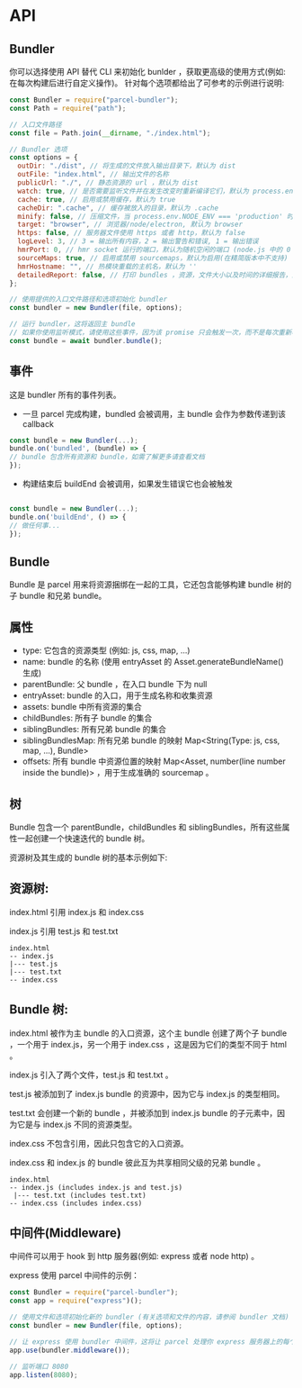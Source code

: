 # API

## Bundler

你可以选择使用 API 替代 CLI 来初始化 bunlder ，获取更高级的使用方式(例如: 在每次构建后进行自定义操作)。 针对每个选项都给出了可参考的示例进行说明:

```js
const Bundler = require("parcel-bundler");
const Path = require("path");

// 入口文件路径
const file = Path.join(__dirname, "./index.html");

// Bundler 选项
const options = {
  outDir: "./dist", // 将生成的文件放入输出目录下，默认为 dist
  outFile: "index.html", // 输出文件的名称
  publicUrl: "./", // 静态资源的 url ，默认为 dist
  watch: true, // 是否需要监听文件并在发生改变时重新编译它们，默认为 process.env.NODE_ENV !== 'production'
  cache: true, // 启用或禁用缓存，默认为 true
  cacheDir: ".cache", // 缓存被放入的目录，默认为 .cache
  minify: false, // 压缩文件，当 process.env.NODE_ENV === 'production' 时，被启用。
  target: "browser", // 浏览器/node/electron, 默认为 browser
  https: false, // 服务器文件使用 https 或者 http，默认为 false
  logLevel: 3, // 3 = 输出所有内容，2 = 输出警告和错误, 1 = 输出错误
  hmrPort: 0, // hmr socket 运行的端口，默认为随机空闲的端口 (node.js 中的 0 被解析为随机空闲端口)
  sourceMaps: true, // 启用或禁用 sourcemaps，默认为启用(在精简版本中不支持)
  hmrHostname: "", // 热模块重载的主机名，默认为 ''
  detailedReport: false, // 打印 bundles ，资源，文件大小以及时间的详细报告，默认为 false ，只有在禁用监听时才打印报告
};

// 使用提供的入口文件路径和选项初始化 bundler
const bundler = new Bundler(file, options);

// 运行 bundler，这将返回主 bundle
// 如果你使用监听模式，请使用这些事件，因为该 promise 只会触发一次，而不是每次重新构建
const bundle = await bundler.bundle();
```

## 事件

这是 bundler 所有的事件列表。

- 一旦 parcel 完成构建，bundled 会被调用，主 bundle 会作为参数传递到该 callback

```js
const bundle = new Bundler(...);
bundle.on('bundled', (bundle) => {
// bundle 包含所有资源和 bundle，如需了解更多请查看文档
});
```

- 构建结束后 buildEnd 会被调用，如果发生错误它也会被触发

```js

const bundle = new Bundler(...);
bundle.on('buildEnd', () => {
// 做任何事...
});
```

## Bundle

Bundle 是 parcel 用来将资源捆绑在一起的工具，它还包含能够构建 bundle 树的子 bundle 和兄弟 bundle。

## 属性

- type: 它包含的资源类型 (例如: js, css, map, ...)
- name: bundle 的名称 (使用 entryAsset 的 Asset.generateBundleName() 生成)
- parentBundle: 父 bundle ，在入口 bundle 下为 null
- entryAsset: bundle 的入口，用于生成名称和收集资源
- assets: bundle 中所有资源的集合
- childBundles: 所有子 bundle 的集合
- siblingBundles: 所有兄弟 bundle 的集合
- siblingBundlesMap: 所有兄弟 bundle 的映射 Map<String(Type: js, css, map, ...), Bundle>
- offsets: 所有 bundle 中资源位置的映射 Map<Asset, number(line number inside the bundle)> ，用于生成准确的 sourcemap 。

## 树

Bundle 包含一个 parentBundle，childBundles 和 siblingBundles，所有这些属性一起创建一个快速迭代的 bundle 树。

资源树及其生成的 bundle 树的基本示例如下:

## 资源树:

index.html 引用 index.js 和 index.css

index.js 引用 test.js 和 test.txt

```
index.html
-- index.js
|--- test.js
|--- test.txt
-- index.css
```

## Bundle 树:

index.html 被作为主 bundle 的入口资源，这个主 bundle 创建了两个子 bundle ，一个用于 index.js，另一个用于 index.css ，这是因为它们的类型不同于 html 。

index.js 引入了两个文件，test.js 和 test.txt 。

test.js 被添加到了 index.js bundle 的资源中，因为它与 index.js 的类型相同。

test.txt 会创建一个新的 bundle ，并被添加到 index.js bundle 的子元素中，因为它是与 index.js 不同的资源类型。

index.css 不包含引用，因此只包含它的入口资源。

index.css 和 index.js 的 bundle 彼此互为共享相同父级的兄弟 bundle 。

```tree
index.html
-- index.js (includes index.js and test.js)
 |--- test.txt (includes test.txt)
-- index.css (includes index.css)
```

## 中间件(Middleware)

中间件可以用于 hook 到 http 服务器(例如: express 或者 node http) 。

express 使用 parcel 中间件的示例：

```js
const Bundler = require("parcel-bundler");
const app = require("express")();

// 使用文件和选项初始化新的 bundler (有关选项和文件的内容，请参阅 bundler 文档)
const bundler = new Bundler(file, options);

// 让 express 使用 bundler 中间件，这将让 parcel 处理你 express 服务器上的每个请求
app.use(bundler.middleware());

// 监听端口 8080
app.listen(8080);
```
